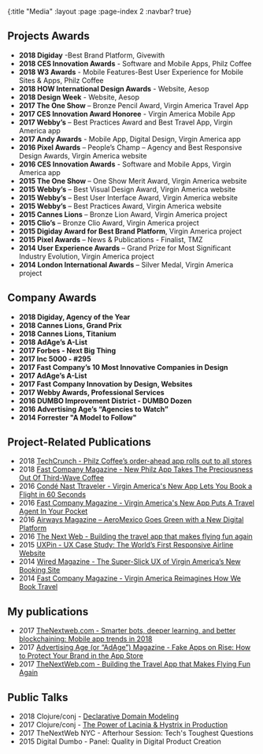 {:title "Media"
 :layout :page
 :page-index 2
 :navbar? true}

## Projects Awards

* **2018 Digiday** -Best Brand Platform, Givewith
* **2018 CES Innovation Awards** - Software and Mobile Apps, Philz Coffee
* **2018 W3 Awards** - Mobile Features-Best User Experience for Mobile Sites & Apps, Philz Coffee
* **2018 HOW International Design Awards** - Website, Aesop
* **2018 Design Week** - Website, Aesop
* **2017 The One Show** – Bronze Pencil Award, Virgin America Travel App
* **2017 CES Innovation Award Honoree** - Virgin America Mobile App
* **2017 Webby’s** – Best Practices Award and Best Travel App, Virgin America app
* **2017 Andy Awards** - Mobile App, Digital Design, Virgin America app
* **2016 Pixel Awards** – People’s Champ – Agency and Best Responsive Design Awards, Virgin America website
* **2016 CES Innovation Awards** - Software and Mobile Apps, Virgin America app
* **2015 The One Show** – One Show Merit Award, Virgin America website
* **2015 Webby’s** – Best Visual Design Award, Virgin America website
* **2015 Webby’s** – Best User Interface Award, Virgin America website
* **2015 Webby’s** – Best Practices Award, Virgin America website
* **2015 Cannes Lions** – Bronze Lion Award, Virgin America project
* **2015 Clio’s** – Bronze Clio Award, Virgin America project
* **2015 Digiday Award for Best Brand Platform**, Virgin America project
* **2015 Pixel Awards** – News & Publications - Finalist, TMZ
* **2014 User Experience Awards** – Grand Prize for Most Significant Industry Evolution, Virgin America project
* **2014 London International Awards** – Silver Medal, Virgin America project

## Company Awards

* **2018 Digiday, Agency of the Year**
* **2018 Cannes Lions, Grand Prix**
* **2018 Cannes Lions, Titanium**
* **2018 AdAge’s A-List**
* **2017 Forbes - Next Big Thing**
* **2017 Inc 5000 - #295**
* **2017 Fast Company’s 10 Most Innovative Companies in Design**
* **2017 AdAge’s A-List**
* **2017 Fast Company Innovation by Design, Websites**
* **2017 Webby Awards, Professional Services**
* **2016 DUMBO Improvement District - DUMBO Dozen**
* **2016 Advertising Age’s “Agencies to Watch”**
* **2014 Forrester "A Model to Follow"**

## Project-Related Publications

* 2018 [TechCrunch - Philz Coffee’s order-ahead app rolls out to all stores](https://techcrunch.com/2018/03/12/philz-coffees-order-ahead-app-rolls-out-to-all-stores/?ncid=rss)
* 2018 [Fast Company Magazine - New Philz App Takes The Preciousness Out Of Third-Wave Coffee](https://www.fastcodesign.com/90163781/new-philz-app-takes-the-preciousness-out-of-third-wave-coffee)
* 2016 [Condé Nast Ttraveler - Virgin America's New App Lets You Book a Flight in 60 Seconds](http://www.cntraveler.com/stories/2016-07-28/virgin-america-new-app-lets-you-book-a-flight-in-60-seconds)
* 2016 [Fast Company Magazine - Virgin America's New App Puts A Travel Agent In Your Pocket](https://www.fastcodesign.com/3062242/terminal-velocity/virgin-americas-new-app-puts-a-travel-agent-in-your-pocket)
* 2016 [Airways Magazine – AeroMexico Goes Green with a New Digital Platform](https://airwaysmag.com/industry/aeromexico-new-digital-platform/)
* 2016 [The Next Web - Building the travel app that makes flying fun again](https://thenextweb.com/insider/2016/09/29/the-app-that-makes-flying-fun-again/)
* 2015 [UXPin - UX Case Study: The World’s First Responsive Airline Website](https://www.uxpin.com/studio/blog/ux-case-study-the-worlds-first-responsive-airline-website/)
* 2014 [Wired Magazine - The Super-Slick UX of Virgin America’s New Booking Site](https://www.wired.com/2014/06/the-super-slick-ux-of-virgin-americas-new-booking-site/)
* 2014 [Fast Company Magazine - Virgin America Reimagines How We Book Travel](https://www.fastcodesign.com/3031797/virgin-america-reimagines-how-we-book-travel)

## My publications

* 2017 [TheNextweb.com - Smarter bots, deeper learning, and better blockchaining: Mobile app trends in 2018](https://thenextweb.com/contributors/2017/12/08/smarter-bots-deeper-learning-better-blockchaining-mobile-app-trends-2018/)
* 2017 [Advertising Age (or “AdAge”) Magazine - Fake Apps on Rise: How to Protect Your Brand in the App Store](http://adage.com/article/digitalnext/protecting-brands-fake-apps/307483/)
* 2017 [TheNextWeb.com - Building the Travel App that Makes Flying Fun Again](https://thenextweb.com/insider/2016/09/29/the-app-that-makes-flying-fun-again/#.tnw_qrCjrLFC)

## Public Talks

* 2018 Clojure/conj - [Declarative Domain Modeling](https://www.youtube.com/watch?v=EDojA_fahvM)
* 2017 Clojure/conj - [The Power of Lacinia & Hystrix in Production](https://github.com/luchiniatwork/conj2017)
* 2017 TheNextWeb NYC - Afterhour Session: Tech's Toughest Questions
* 2015 Digital Dumbo - Panel: Quality in Digital Product Creation
